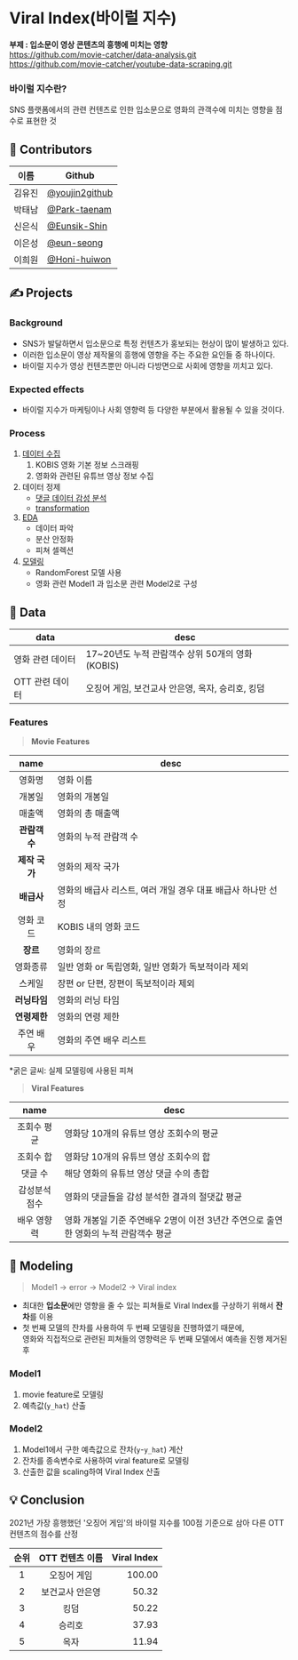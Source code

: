 # Viral Index(바이럴 지수)
**부제 : 입소문이 영상 콘텐츠의 흥행에 미치는 영향**  
https://github.com/movie-catcher/data-analysis.git
https://github.com/movie-catcher/youtube-data-scraping.git
### 바이럴 지수란?
SNS 플랫폼에서의 관련 컨텐츠로 인한 입소문으로 영화의 관객수에 미치는 영향을 점수로 표현한 것

## 🙋 Contributors
|이름|Github|
|---|---|
|김유진|[@youjin2github](https://github.com/youjin2github)
|박태남|[@Park-taenam](https://github.com/Park-taenam)
|신은식|[@Eunsik-Shin](https://github.com/Eunsik-Shin)
|이은성|[@eun-seong](https://github.com/eun-seong)
|이희원|[@Honi-huiwon](https://github.com/Honi-huiwon)

## ✍️ Projects
### Background
* SNS가 발달하면서 입소문으로 특정 컨텐츠가 홍보되는 현상이 많이 발생하고 있다.
* 이러한 입소문이 영상 제작물의 흥행에 영향을 주는 주요한 요인들 중 하나이다.
* 바이럴 지수가 영상 컨텐츠뿐만 아니라 다방면으로 사회에 영향을 끼치고 있다.

### Expected effects
* 바이럴 지수가 마케팅이나 사회 영향력 등 다양한 부분에서 활용될 수 있을 것이다.


### Process
1. [데이터 수집](https://github.com/movie-catcher/youtube-data-scraping)
   1. KOBIS 영화 기본 정보 스크래핑
   2. 영화와 관련된 유튜브 영상 정보 수집
2. 데이터 정제
    * [댓글 데이터 감성 분석](https://github.com/movie-catcher/youtube-data-scraping#-%EA%B0%90%EC%84%B1-%EB%B6%84%EC%84%9D)
    * [transformation](https://github.com/movie-catcher/data-analysis#data-transformation)
3. [EDA](https://github.com/movie-catcher/data-analysis#-eda)
   * 데이터 파악
   * 분산 안정화
   * 피쳐 셀렉션
4. [모델링](https://github.com/movie-catcher/modeling)
   * RandomForest 모델 사용
   * 영화 관련 Model1 과 입소문 관련 Model2로 구성


## 💾 Data

|data|desc|
|---|---|
|영화 관련 데이터|17~20년도 누적 관람객수 상위 50개의 영화(KOBIS)|
|OTT 관련 데이터|오징어 게임, 보건교사 안은영, 옥자, 승리호, 킹덤|

### Features

> **Movie Features**

|name|desc|
|:---:|---|
|영화명|영화 이름|
|개봉일|영화의 개봉일|
|매출액|영화의 총 매출액|
|**관람객 수**|영화의 누적 관람객 수|
|**제작 국가**|영화의 제작 국가|
|**배급사**|영화의 배급사 리스트, 여러 개일 경우 대표 배급사 하나만 선정|
|영화 코드|KOBIS 내의 영화 코드|
|**장르**|영화의 장르|
|영화종류|일반 영화 or 독립영화, 일반 영화가 독보적이라 제외|
|스케일|장편 or 단편, 장편이 독보적이라 제외|
|**러닝타임**|영화의 러닝 타임|
|**연령제한**|영화의 연령 제한|
|주연 배우|영화의 주연 배우 리스트|

*굵은 글씨: 실제 모델링에 사용된 피쳐


> **Viral Features**

|name|desc|
|:---:|---|
|조회수 평균|영화당 10개의 유튜브 영상 조회수의 평균|
|조회수 합|영화당 10개의 유튜브 영상 조회수의 합|
|댓글 수|해당 영화의 유튜브 영상 댓글 수의 총합|
|감성분석 점수|영화의 댓글들을 감성 분석한 결과의 절댓값 평균|
|배우 영향력|영화 개봉일 기준 주연배우 2명이 이전 3년간 주연으로 출연한 영화의 누적 관람객수 평균| 

## 🧩 Modeling
> Model1 -> error -> Model2 -> Viral index

* 최대한 **입소문**에만 영향을 줄 수 있는 피쳐들로 Viral Index를 구상하기 위해서 **잔차**를 이용
* 첫 번째 모델의 잔차를 사용하여 두 번째 모델링을 진행하였기 때문에,   
    영화와 직접적으로 관련된 피쳐들의 영향력은  두 번째 모델에서 예측을 진행
제거된 후
### Model1
1. movie feature로 모델링
2. 예측값(`y_hat`) 산출

### Model2
1. Model1에서 구한 예측값으로 잔차(`y`-`y_hat`) 계산
2. 잔차를 종속변수로 사용하여 viral feature로 모델링
3. 산출한 값을 scaling하여 Viral Index 산출

## 💡 Conclusion

2021년 가장 흥행했던 '오징어 게임'의 바이럴 지수를 100점 기준으로 삼아 다른 OTT 컨텐츠의 점수를 산정

|순위|OTT 컨텐츠 이름|Viral Index|
|:---:|:---:|---:|
|1|오징어 게임|100.00|
|2|보건교사 안은영|50.32|
|3|킹덤|50.22|
|4|승리호|37.93|
|5|옥자|11.94|

